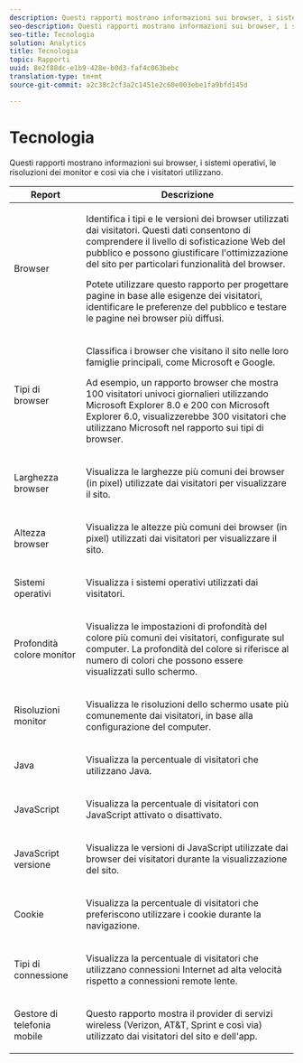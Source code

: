 ```yaml
---
description: Questi rapporti mostrano informazioni sui browser, i sistemi operativi, le risoluzioni dei monitor e così via che i visitatori utilizzano.
seo-description: Questi rapporti mostrano informazioni sui browser, i sistemi operativi, le risoluzioni dei monitor e così via che i visitatori utilizzano.
seo-title: Tecnologia
solution: Analytics
title: Tecnologia
topic: Rapporti
uuid: 8e2f88dc-e1b9-428e-b0d3-faf4c063bebc
translation-type: tm+mt
source-git-commit: a2c38c2cf3a2c1451e2c60e003ebe1fa9bfd145d

---
```



# Tecnologia

Questi rapporti mostrano informazioni sui browser, i sistemi operativi, le risoluzioni dei monitor e così via che i visitatori utilizzano.

<table id="table_6B55FDDC4C484766BC3817E06551E753"> 
 <thead> 
  <tr> 
   <th colname="col1" class="entry"> Report  </th> 
   <th colname="col2" class="entry"> Descrizione </th> 
  </tr> 
 </thead>
 <tbody> 
  <tr> 
   <td colname="col1"> Browser </td> 
   <td colname="col2"> <p> Identifica i tipi e le versioni dei browser utilizzati dai visitatori. Questi dati consentono di comprendere il livello di sofisticazione Web del pubblico e possono giustificare l'ottimizzazione del sito per particolari funzionalità del browser. </p> <p>Potete utilizzare questo rapporto per progettare pagine in base alle esigenze dei visitatori, identificare le preferenze del pubblico e testare le pagine nei browser più diffusi. </p> </td> 
  </tr> 
  <tr> 
   <td colname="col1"> Tipi di browser </td> 
   <td colname="col2"> <p> Classifica i browser che visitano il sito nelle loro famiglie principali, come Microsoft e Google. </p> <p>Ad esempio, un rapporto <span class="wintitle"> browser che mostra 100 visitatori univoci giornalieri utilizzando Microsoft Explorer 8.0 e 200 con Microsoft Explorer 6.0, visualizzerebbe 300 visitatori che utilizzano Microsoft nel rapporto</span> sui tipi di <span class="wintitle"></span>browser. </p> </td> 
  </tr> 
  <tr> 
   <td colname="col1"> Larghezza browser </td> 
   <td colname="col2"> <p> Visualizza le larghezze più comuni dei browser (in pixel) utilizzate dai visitatori per visualizzare il sito. </p> </td> 
  </tr> 
  <tr> 
   <td colname="col1"> Altezza browser </td> 
   <td colname="col2"> <p> Visualizza le altezze più comuni dei browser (in pixel) utilizzati dai visitatori per visualizzare il sito. </p> </td> 
  </tr> 
  <tr> 
   <td colname="col1"> Sistemi operativi </td> 
   <td colname="col2"> <p> Visualizza i sistemi operativi utilizzati dai visitatori. </p> </td> 
  </tr> 
  <tr> 
   <td colname="col1"> Profondità colore monitor </td> 
   <td colname="col2"> <p> Visualizza le impostazioni di profondità del colore più comuni dei visitatori, configurate sul computer. La profondità del colore si riferisce al numero di colori che possono essere visualizzati sullo schermo. </p> </td> 
  </tr> 
  <tr> 
   <td colname="col1"> Risoluzioni monitor </td> 
   <td colname="col2"> <p> Visualizza le risoluzioni dello schermo usate più comunemente dai visitatori, in base alla configurazione del computer. </p> </td> 
  </tr> 
  <tr> 
   <td colname="col1"> Java </td> 
   <td colname="col2"> <p> Visualizza la percentuale di visitatori che utilizzano Java. </p> </td> 
  </tr> 
  <tr> 
   <td colname="col1"> JavaScript </td> 
   <td colname="col2"> <p> Visualizza la percentuale di visitatori con JavaScript attivato o disattivato. </p> </td> 
  </tr> 
  <tr> 
   <td colname="col1"> JavaScript versione </td> 
   <td colname="col2"> <p> Visualizza le versioni di JavaScript utilizzate dai browser dei visitatori durante la visualizzazione del sito. </p> </td> 
  </tr> 
  <tr> 
   <td colname="col1"> Cookie </td> 
   <td colname="col2"> <p> Visualizza la percentuale di visitatori che preferiscono utilizzare i cookie durante la navigazione. </p> </td> 
  </tr> 
  <tr> 
   <td colname="col1"> Tipi di connessione </td> 
   <td colname="col2"> <p> Visualizza la percentuale di visitatori che utilizzano connessioni Internet ad alta velocità rispetto a connessioni remote lente. </p> </td> 
  </tr> 
  <tr> 
   <td colname="col1"> Gestore di telefonia mobile </td> 
   <td colname="col2"> <p> Questo rapporto mostra il provider di servizi wireless (Verizon, AT&amp;T, Sprint e così via) utilizzato dai visitatori del sito e dell'app. </p> </td> 
  </tr> 
 </tbody> 
</table>

